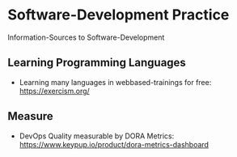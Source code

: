 # Software-Development Practice
Information-Sources to Software-Development

## Learning Programming Languages
- Learning many languages in webbased-trainings for free: https://exercism.org/

## Measure
- DevOps Quality measurable by DORA Metrics: https://www.keypup.io/product/dora-metrics-dashboard
  
